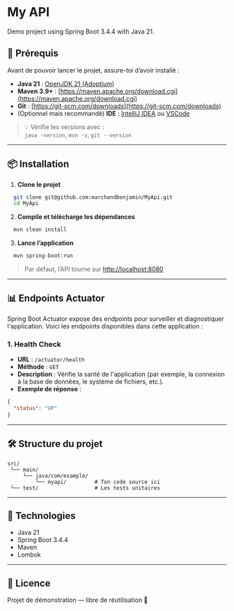 # My API

Demo project using Spring Boot 3.4.4 with Java 21.

## 🚀 Prérequis

Avant de pouvoir lancer le projet, assure-toi d’avoir installé :

- **Java 21** : [OpenJDK 21 (Adoptium)](https://adoptium.net/en-GB/temurin/releases/?version=21)
- **Maven 3.9+** : [https://maven.apache.org/download.cgi](https://maven.apache.org/download.cgi)
- **Git** : [https://git-scm.com/downloads](https://git-scm.com/downloads)
- (Optionnel mais recommandé) **IDE** : [IntelliJ IDEA](https://www.jetbrains.com/idea/) ou [VSCode](https://code.visualstudio.com/)

> 💡 Vérifie les versions avec :  
> `java -version`, `mvn -v`, `git --version`

---

## 📦 Installation

1. **Clone le projet**

```bash
  git clone git@github.com:marchandbenjamin/MyApi.git
  cd MyApi
```

2. **Compile et télécharge les dépendances**

```bash
  mvn clean install
```

3. **Lance l’application**

```bash
  mvn spring-boot:run
```

> Par défaut, l’API tourne sur [http://localhost:8080](http://localhost:8080)

---

## 📊 Endpoints Actuator

Spring Boot Actuator expose des endpoints pour surveiller et diagnostiquer l'application. Voici les endpoints disponibles dans cette application :

### 1. **Health Check**

- **URL** : `/actuator/health`
- **Méthode** : `GET`
- **Description** : Vérifie la santé de l'application (par exemple, la connexion à la base de données, le système de fichiers, etc.).
- **Exemple de réponse** :

```json
{
  "status": "UP"
}
```

---

## 🛠 Structure du projet

```
src/
 └── main/
     └── java/com/example/
         └── myapi/         # Ton code source ici
 └── test/                  # Les tests unitaires
```

---

## 🧰 Technologies

- Java 21
- Spring Boot 3.4.4
- Maven
- Lombok

---

## 📄 Licence

Projet de démonstration — libre de réutilisation 🚀